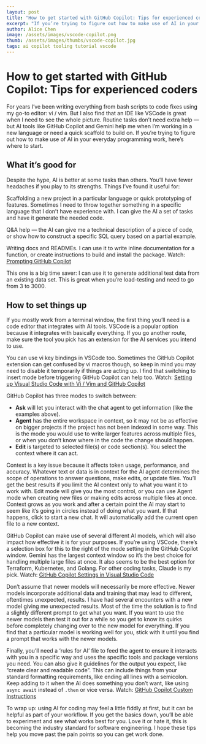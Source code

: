 ```yaml
---
layout: post
title: "How to get started with GitHub Copilot: Tips for experienced coders"
excerpt: "If you’re trying to figure out how to make use of AI in your everyday programming work, here’s where to start."
author: Alice Chen
image: /assets/images/vscode-copilot.png
thumb: /assets/images/thumbs/vscode-copilot.jpg
tags: ai copilot tooling tutorial vscode
---
```


# How to get started with GitHub Copilot: Tips for experienced coders

For years I’ve been writing everything from bash scripts to code fixes using my go-to editor: vi / vim. But I also find that an IDE like VSCode is great when I need to see the whole picture. Routine tasks don’t need extra help — but AI tools like GitHub Copilot and Gemini help me when I’m working in a new language or need a quick scaffold to build on. If you’re trying to figure out how to make use of AI in your everyday programming work, here’s where to start.

## What it’s good for

Despite the hype, AI is better at some tasks than others. You’ll have fewer headaches if you play to its strengths. Things I’ve found it useful for:

Scaffolding a new project in a particular language or quick prototyping of features. Sometimes I need to throw together something in a specific language that I don’t have experience with. I can give the AI a set of tasks and have it generate the needed code.

Q\&A help — the AI can give me a technical description of a piece of code, or show how to construct a specific SQL query based on a partial example.

Writing docs and READMEs. I can use it to write inline documentation for a function, or create instructions to build and install the package. Watch: [Prompting GitHub Copilot](https://youtu.be/HSP1XrLQxXM)

This one is a big time saver: I can use it to generate additional test data from an existing data set. This is great when you’re load-testing and need to go from 3 to 3000\.

## How to set things up

If you mostly work from a terminal window, the first thing you’ll need is a code editor that integrates with AI tools. VSCode is a popular option because it integrates with basically everything. If you go another route, make sure the tool you pick has an extension for the AI services you intend to use.

You can use vi key bindings in VSCode too. Sometimes the GitHub Copilot extension can get confused by vi macros though, so keep in mind you may need to disable it temporarily if things are acting up. I find that switching to insert mode before triggering GitHub Copilot can help too. Watch: [Setting up Visual Studio Code with Vi / Vim  and GitHub Copilot](https://youtu.be/xYFf7oz6Uic)

GitHub Copilot has three modes to switch between:

- **Ask** will let you interact with the chat agent to get information (like the examples above).   
- **Agent** has the entire workspace in context, so it may not be as effective on bigger projects if the project has not been indexed in some way. This is the mode you would use to write larger features across multiple files, or when you don’t know where in the code the change should happen.  
- **Edit** is targeted to selected file(s) or code section(s). You select the context where it can act.

Context is a key issue because it affects token usage, performance, and accuracy. Whatever text or data is in context for the AI agent determines the scope of operations to answer questions, make edits, or update files. You’ll get the best results if you limit the AI context only to what you want it to work with. Edit mode will give you the most control, or you can use Agent mode when creating new files or making edits across multiple files at once. Context grows as you work and after a certain point the AI may start to seem like it’s going in circles instead of doing what you want. If that happens, click to start a new chat. It will automatically add the current open file to a new context.

GitHub Copilot can make use of several different AI models, which will also impact how effective it is for your purposes. If you’re using VSCode, there’s a selection box for this to the right of the mode setting in the GitHub Copilot window. Gemini has the largest context window so it’s the best choice for handling multiple large files at once. It also seems to be the best option for Terraform, Kubernetes, and Golang. For other coding tasks, Claude is my pick. Watch: [GitHub Copilot Settings in Visual Studio Code](https://youtu.be/J90oosEIvjc)

Don’t assume that newer models will necessarily be more effective. Newer models incorporate additional data and training that may lead to different, oftentimes unexpected, results. I have had several encounters with a new model giving me unexpected results. Most of the time the solution is to find a slightly different prompt to get what you want. If you want to use the newer models then test it out for a while so you get to know its quirks before completely changing over to the new model for everything. If you find that a particular model is working well for you, stick with it until you find a prompt that works with the newer models.

Finally, you’ll need a ‘rules for AI’ file to feed the agent to ensure it interacts with you in a specific way and uses the specific tools and package versions you need. You can also give it guidelines for the output you expect, like “create clear and readable code”. This can include things from your standard formatting requirements, like ending all lines with a semicolon. Keep adding to it when the AI does something you don’t want, like using `async await` instead of `.then` or vice versa. Watch: [GitHub Copilot Custom Instructions](https://youtu.be/hnDFj7u3HWs)

To wrap up: using AI for coding may feel a little fiddly at first, but it can be helpful as part of your workflow. If you get the basics down, you’ll be able to experiment and see what works best for you. Love it or hate it, this is becoming the industry standard for software engineering. I hope these tips help you move past the pain points so you can get work done.
